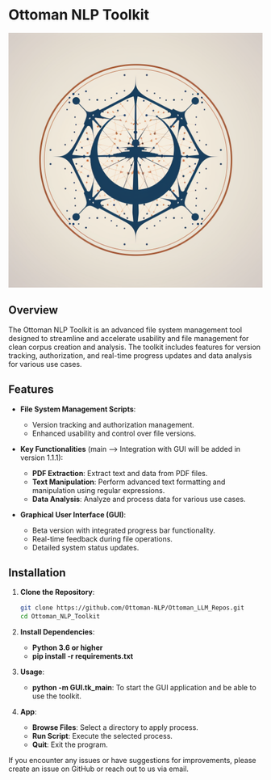 # Ottoman NLP Toolkit

![Ottoman NLP Toolkit Logo](items/readme_logo.png)

## Overview
The Ottoman NLP Toolkit is an advanced file system management tool designed to streamline and accelerate usability and file management for clean corpus creation and analysis. The toolkit includes features for version tracking, authorization, and real-time progress updates and data analysis for various use cases.


## Features
- **File System Management Scripts**:
  - Version tracking and authorization management.
  - Enhanced usability and control over file versions.

- **Key Functionalities** (main --> Integration with GUI will be added in version 1.1.1):
  - **PDF Extraction**: Extract text and data from PDF files.
  - **Text Manipulation**: Perform advanced text formatting and manipulation using regular expressions.
  - **Data Analysis**: Analyze and process data for various use cases.
  
- **Graphical User Interface (GUI)**:
  - Beta version with integrated progress bar functionality.
  - Real-time feedback during file operations.
  - Detailed system status updates.


## Installation

1. **Clone the Repository**:
   ```bash
   git clone https://github.com/Ottoman-NLP/Ottoman_LLM_Repos.git
   cd Ottoman_NLP_Toolkit

2. **Install Dependencies**:
   - **Python 3.6 or higher**
   - **pip install -r requirements.txt**

3. **Usage**:

   - **python -m GUI.tk_main**: To start the GUI application and be able to use the toolkit.
   

4. **App**:
   - **Browse Files**: Select a directory to apply process.
   - **Run Script**: Execute the selected process.
   - **Quit**: Exit the program.


If you encounter any issues or have suggestions for improvements, please create an issue on GitHub or reach out to us via email.
